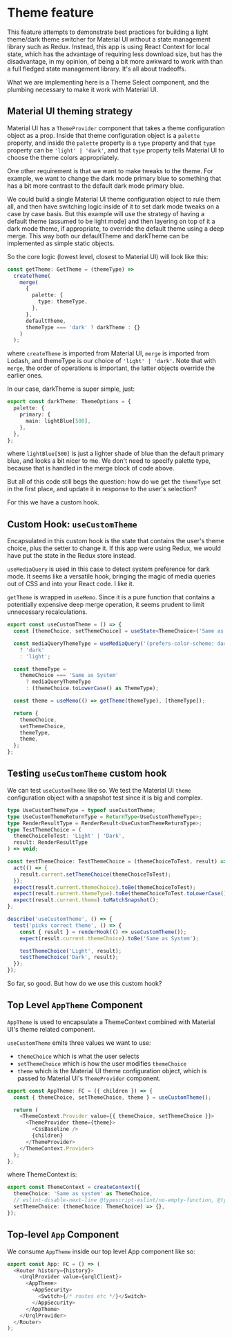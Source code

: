 # Theme feature

This feature attempts to demonstrate best practices for building a light theme/dark theme switcher for Material UI without a state management library such as Redux. Instead, this app is using React Context for local state, which has the advantage of requiring less download size, but has the disadvantage, in my opinion, of being a bit more awkward to work with than a full fledged state management library. It's all about tradeoffs.

What we are implementing here is a Theme Select component, and the plumbing necessary to make it work with Material UI.

## Material UI theming strategy

Material UI has a `ThemeProvider` component that takes a theme configuration object as a prop. Inside that theme configuration object is a `palette` property, and inside the `palette` property is a `type` property and that `type` property can be `'light' | 'dark'`, and that `type` property tells Material UI to choose the theme colors appropriately.

One other requirement is that we want to make tweaks to the theme. For example, we want to change the dark mode primary blue to something that has a bit more contrast to the default dark mode primary blue.

We could build a single Material UI theme configuration object to rule them all, and then have switching logic inside of it to set dark mode tweaks on a case by case basis. But this example will use the strategy of having a default theme (assumed to be light mode) and then layering on top of it a dark mode theme, if appropriate, to override the default theme using a deep merge. This way both our defaultTheme and darkTheme can be implemented as simple static objects.

So the core logic (lowest level, closest to Material UI) will look like this:

```ts
const getTheme: GetTheme = (themeType) =>
  createTheme(
    merge(
      {
        palette: {
          type: themeType,
        },
      },
      defaultTheme,
      themeType === 'dark' ? darkTheme : {}
    )
  );
```

where `createTheme` is imported from Material UI, `merge` is imported from Lodash, and themeType is our choice of `'light' | 'dark'`. Note that with `merge`, the order of operations is important, the latter objects override the earlier ones.

In our case, darkTheme is super simple, just:

```ts
export const darkTheme: ThemeOptions = {
  palette: {
    primary: {
      main: lightBlue[500],
    },
  },
};
```

where `lightBlue[500]` is just a lighter shade of blue than the default primary blue, and looks a bit nicer to me. We don't need to specify palette type, because that is handled in the merge block of code above.

But all of this code still begs the question: how do we get the `themeType` set in the first place, and update it in response to the user's selection?

For this we have a custom hook.

## Custom Hook: `useCustomTheme`

Encapsulated in this custom hook is the state that contains the user's theme choice, plus the setter to change it. If this app were using Redux, we would have put the state in the Redux store instead.

`useMediaQuery` is used in this case to detect system preference for dark mode. It seems like a versatile hook, bringing the magic of media queries out of CSS and into your React code. I like it.

`getTheme` is wrapped in `useMemo`. Since it is a pure function that contains a potentially expensive deep merge operation, it seems prudent to limit unnecessary recalculations.

```ts
export const useCustomTheme = () => {
  const [themeChoice, setThemeChoice] = useState<ThemeChoice>('Same as System');

  const mediaQueryThemeType = useMediaQuery('(prefers-color-scheme: dark)')
    ? 'dark'
    : 'light';

  const themeType =
    themeChoice === 'Same as System'
      ? mediaQueryThemeType
      : (themeChoice.toLowerCase() as ThemeType);

  const theme = useMemo(() => getTheme(themeType), [themeType]);

  return {
    themeChoice,
    setThemeChoice,
    themeType,
    theme,
  };
};
```

## Testing `useCustomTheme` custom hook

We can test `useCustomTheme` like so. We test the Material UI `theme` configuration object with a snapshot test since it is big and complex.

```ts
type UseCustomThemeType = typeof useCustomTheme;
type UseCustomThemeReturnType = ReturnType<UseCustomThemeType>;
type RenderResultType = RenderResult<UseCustomThemeReturnType>;
type TestThemeChoice = (
  themeChoiceToTest: 'Light' | 'Dark',
  result: RenderResultType
) => void;

const testThemeChoice: TestThemeChoice = (themeChoiceToTest, result) => {
  act(() => {
    result.current.setThemeChoice(themeChoiceToTest);
  });
  expect(result.current.themeChoice).toBe(themeChoiceToTest);
  expect(result.current.themeType).toBe(themeChoiceToTest.toLowerCase());
  expect(result.current.theme).toMatchSnapshot();
};

describe('useCustomTheme', () => {
  test('picks correct theme', () => {
    const { result } = renderHook(() => useCustomTheme());
    expect(result.current.themeChoice).toBe('Same as System');

    testThemeChoice('Light', result);
    testThemeChoice('Dark', result);
  });
});
```

So far, so good. But how do we use this custom hook?

## Top Level `AppTheme` Component

`AppTheme` is used to encapsulate a ThemeContext combined with Material UI's theme related component.

`useCustomTheme` emits three values we want to use:

- `themeChoice` which is what the user selects
- `setThemeChoice` which is how the user modifies `themeChoice`
- `theme` which is the Material UI theme configuration object, which is passed to Material UI's `ThemeProvider` component.

```ts
export const AppTheme: FC = ({ children }) => {
  const { themeChoice, setThemeChoice, theme } = useCustomTheme();

  return (
    <ThemeContext.Provider value={{ themeChoice, setThemeChoice }}>
      <ThemeProvider theme={theme}>
        <CssBaseline />
        {children}
      </ThemeProvider>
    </ThemeContext.Provider>
  );
};
```

where ThemeContext is:

```ts
export const ThemeContext = createContext({
  themeChoice: 'Same as system' as ThemeChoice,
  // eslint-disable-next-line @typescript-eslint/no-empty-function, @typescript-eslint/no-unused-vars
  setThemeChoice: (themeChoice: ThemeChoice) => {},
});
```

## Top-level `App` Component

We consume `AppTheme` inside our top level App component like so:

```ts
export const App: FC = () => (
  <Router history={history}>
    <UrqlProvider value={urqlClient}>
      <AppTheme>
        <AppSecurity>
          <Switch>{/* routes etc */}</Switch>
        </AppSecurity>
      </AppTheme>
    </UrqlProvider>
  </Router>
);
```
